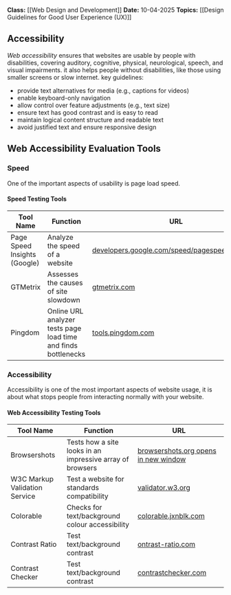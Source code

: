 **Class:** [[Web Design and Development]]
**Date:** 10-04-2025
**Topics:** [[Design Guidelines for Good User Experience (UX)]]

## Accessibility
*Web accessibility* ensures that websites are usable by people with disabilities, covering auditory, cognitive, physical, neurological, speech, and visual impairments. it also helps people without disabilities, like those using smaller screens or slow internet. key guidelines:  
- provide text alternatives for media (e.g., captions for videos)  
- enable keyboard-only navigation  
- allow control over feature adjustments (e.g., text size)  
- ensure text has good contrast and is easy to read  
- maintain logical content structure and readable text  
- avoid justified text and ensure responsive design

## Web Accessibility Evaluation Tools

### Speed 
One of the important aspects of usability is page load speed.

#### Speed Testing Tools

| Tool Name                    | Function                                                       | URL                                                                                                        |
| ---------------------------- | -------------------------------------------------------------- | ---------------------------------------------------------------------------------------------------------- |
| Page Speed Insights (Google) | Analyze the speed of a website                                 | [developers.google.com/speed/pagespeed/insights/](https://developers.google.com/speed/pagespeed/insights/) |
| GTMetrix                     | Assesses the causes of site slowdown                           | [gtmetrix.com](https://gtmetrix.com)                                                                       |
| Pingdom                      | Online URL analyzer tests page load time and finds bottlenecks | [tools.pingdom.com](https://tools.pingdom.com)                                                             |

### Accessibility 
Accessibility is one of the most important aspects of website usage, it is about what stops people from interacting normally with your website.

#### Web Accessibility Testing Tools

| Tool Name                     | Function                                                  | URL                                                             |
| ----------------------------- | --------------------------------------------------------- | --------------------------------------------------------------- |
| Browsershots                  | Tests how a site looks in an impressive array of browsers | [browsershots.org opens in new window](http://browsershots.org) |
| W3C Markup Validation Service | Test a website for standards compatibility                | [validator.w3.org](https://validator.w3.org)                    |
| Colorable                     | Checks for text/background colour accessibility           | [colorable.jxnblk.com](https://colorable.jxnblk.com/)           |
| Contrast Ratio                | Test text/background contrast                             | [ontrast-ratio.com](https://contrast-ratio.com)                 |
| Contrast Checker              | Test text/background contrast                             | [contrastchecker.com](https://contrastchecker.com)              |
